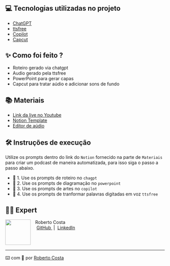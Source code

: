 ## 💻 Tecnologias utilizadas no projeto

- [ChatGPT](https://chat.openai.com/) 
- [ttsfree](https://ttsfree.com/)
- [Copilot](https://www.bing.com/search?q=Bing+AI&qs=ds&form=MW00X7&showconv=1)
- [Capcut](https://www.capcut.com/pt-br/)

## ✨ Como foi feito ?

- Roteiro gerado via chatgpt
- Audio gerado pela ttsfree
- PowerPoint para gerar capas
- Capcut para tratar aúdio e adicionar sons de fundo

## 📚 Materiais

- [Link da live no Youtube](https://www.youtube.com/watch?v=0tU842RP8-k&t=1s&ab_channel=ISHTecnologia)
- [Notion Template](https://www.notion.so/PAS-Podcast-NEOCAST-1290eaa2b0194a8cbb59526556a1eba2?pvs=4)
- [Editor de aúdio](https://www.capcut.com)

## 🛠️ Instruções de execução

Utilize os prompts dentro do link do `Notion` fornecido na parte de `Materiais` para criar um podcast de maneira automatizada, para isso siga o passo a passo abaixo.

- 🤖 1. Use os prompts de roteiro no `chagpt`
- 🤖 2. Use os prompts de diagramação no `powerpoint`
- 🤖 3. Use os prompts de artes no `copilot`
- 🤖 4. Use os prompts de tranformar palavras digitadas em voz `ttsfree`

## 👨‍💻 Expert

<p>
    <img 
      align=left 
      margin=10 
      width=80 
      src="https://avatars.githubusercontent.com/u/151440851?v=4"
    />
    <p>&nbsp&nbsp&nbspRoberto Costa<br>
    &nbsp&nbsp&nbsp
    <a 
        href="https://github.com/RobertoAHOW">
        GitHub
    </a>
    &nbsp;|&nbsp;
    <a 
        href="www.linkedin.com/in/robertoascosta/">
        LinkedIn
    </a>
   
<br/><br/>
<p>

---

⌨️ com 💜 por [Roberto Costa](https://github.com/RobertoAHOW)
